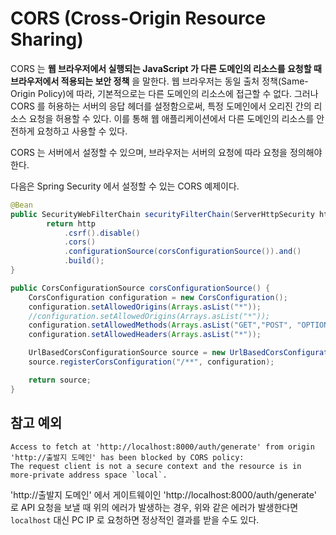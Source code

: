 # CORS (Cross-Origin Resource Sharing)

CORS 는 **웹 브라우저에서 실행되는 JavaScript 가 다른 도메인의 리소스를 요청할 때 브라우저에서 적용되는 보안 정책** 을 말한다. 
웹 브라우저는 동일 출처 정책(Same-Origin Policy)에 따라, 기본적으로는 다른 도메인의 리소스에 접근할 수 없다. 
그러나 CORS 를 허용하는 서버의 응답 헤더를 설정함으로써, 특정 도메인에서 오리진 간의 리소스 요청을 허용할 수 있다.
이를 통해 웹 애플리케이션에서 다른 도메인의 리소스를 안전하게 요청하고 사용할 수 있다.

CORS 는 서버에서 설정할 수 있으며, 브라우저는 서버의 요청에 따라 요청을 정의해야 한다.

다음은 Spring Security 에서 설정할 수 있는 CORS 예제이다.

```java
@Bean
public SecurityWebFilterChain securityFilterChain(ServerHttpSecurity http) {
        return http
            .csrf().disable()
            .cors()
            .configurationSource(corsConfigurationSource()).and()
            .build();
}

public CorsConfigurationSource corsConfigurationSource() {
    CorsConfiguration configuration = new CorsConfiguration();
    configuration.setAllowedOrigins(Arrays.asList("*"));
    //configuration.setAllowedOrigins(Arrays.asList("*"));
    configuration.setAllowedMethods(Arrays.asList("GET","POST", "OPTIONS", "PUT", "DELETE"));
    configuration.setAllowedHeaders(Arrays.asList("*"));

    UrlBasedCorsConfigurationSource source = new UrlBasedCorsConfigurationSource();
    source.registerCorsConfiguration("/**", configuration);

    return source;
}
```




## 참고 예외

```
Access to fetch at 'http://localhost:8000/auth/generate' from origin 'http://출발지 도메인' has been blocked by CORS policy: 
The request client is not a secure context and the resource is in more-private address space `local`.
```

'http://출발지 도메인' 에서 게이트웨이인 'http://localhost:8000/auth/generate' 로 API 요청을 보낼 때 위의 에러가 발생하는 경우, 위와 같은 에러가 발생한다면
```localhost``` 대신 PC IP 로 요청하면 정상적인 결과를 받을 수도 있다.